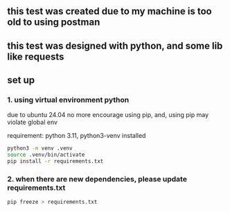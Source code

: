 ## this test was created due to my machine is too old to using postman

## this test was designed with python, and some lib like requests

## set up
### 1. using virtual environment python

due to ubuntu 24.04 no more encourage using pip, and, using pip may violate global env

requirement: python 3.11, python3-venv installed
```bash
python3 -m venv .venv
source .venv/bin/activate
pip install -r requirements.txt 
```
### 2. when there are new dependencies, please update requirements.txt
```bash
pip freeze > requirements.txt
```